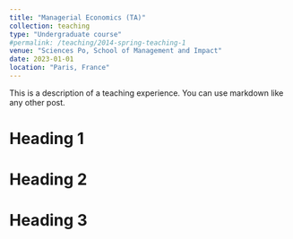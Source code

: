 ```yaml
---
title: "Managerial Economics (TA)"
collection: teaching
type: "Undergraduate course"
#permalink: /teaching/2014-spring-teaching-1
venue: "Sciences Po, School of Management and Impact"
date: 2023-01-01
location: "Paris, France"
---
```


This is a description of a teaching experience. You can use markdown like any other post.

Heading 1
======

Heading 2
======

Heading 3
======